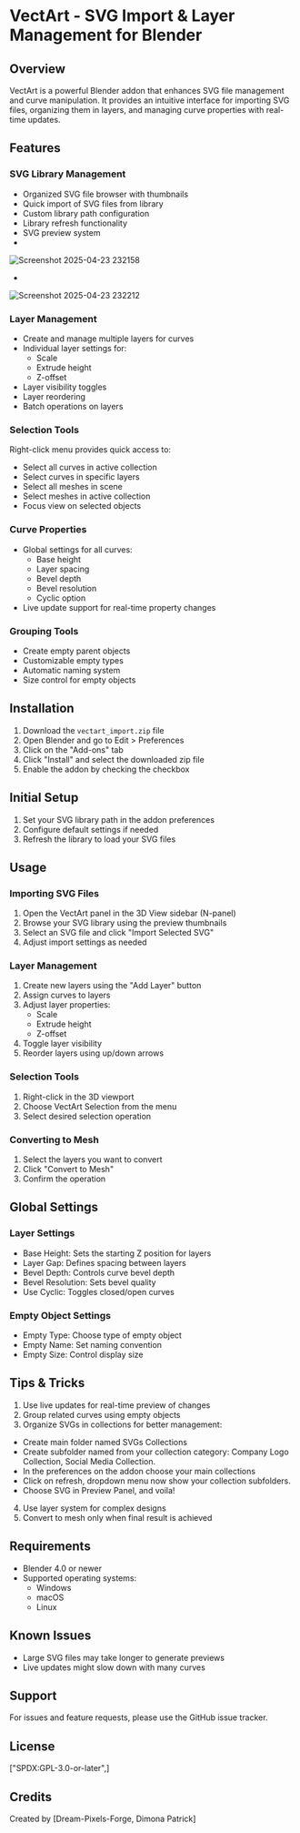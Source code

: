 # VectArt - SVG Import & Layer Management for Blender

## Overview
VectArt is a powerful Blender addon that enhances SVG file management and curve manipulation. It provides an intuitive interface for importing SVG files, organizing them in layers, and managing curve properties with real-time updates.

## Features

### SVG Library Management
- Organized SVG file browser with thumbnails
- Quick import of SVG files from library
- Custom library path configuration
- Library refresh functionality
- SVG preview system
- 
![Screenshot 2025-04-23 232158](https://github.com/user-attachments/assets/65f84ca3-566b-4a61-b1a3-fde2b181de8e)

- 
![Screenshot 2025-04-23 232212](https://github.com/user-attachments/assets/23ad56d7-b9e1-402d-82cb-5d69617b0d74)

### Layer Management
- Create and manage multiple layers for curves
- Individual layer settings for:
  - Scale
  - Extrude height
  - Z-offset
- Layer visibility toggles
- Layer reordering
- Batch operations on layers

### Selection Tools
Right-click menu provides quick access to:
- Select all curves in active collection
- Select curves in specific layers
- Select all meshes in scene
- Select meshes in active collection
- Focus view on selected objects

### Curve Properties
- Global settings for all curves:
  - Base height
  - Layer spacing
  - Bevel depth
  - Bevel resolution
  - Cyclic option
- Live update support for real-time property changes

### Grouping Tools
- Create empty parent objects
- Customizable empty types
- Automatic naming system
- Size control for empty objects

## Installation

1. Download the `vectart_import.zip` file
2. Open Blender and go to Edit > Preferences
3. Click on the "Add-ons" tab
4. Click "Install" and select the downloaded zip file
5. Enable the addon by checking the checkbox

## Initial Setup

1. Set your SVG library path in the addon preferences
2. Configure default settings if needed
3. Refresh the library to load your SVG files

## Usage

### Importing SVG Files
1. Open the VectArt panel in the 3D View sidebar (N-panel)
2. Browse your SVG library using the preview thumbnails
3. Select an SVG file and click "Import Selected SVG"
4. Adjust import settings as needed

### Layer Management
1. Create new layers using the "Add Layer" button
2. Assign curves to layers
3. Adjust layer properties:
   - Scale
   - Extrude height
   - Z-offset
4. Toggle layer visibility
5. Reorder layers using up/down arrows

### Selection Tools
1. Right-click in the 3D viewport
2. Choose VectArt Selection from the menu
3. Select desired selection operation

### Converting to Mesh
1. Select the layers you want to convert
2. Click "Convert to Mesh"
3. Confirm the operation

## Global Settings

### Layer Settings
- Base Height: Sets the starting Z position for layers
- Layer Gap: Defines spacing between layers
- Bevel Depth: Controls curve bevel depth
- Bevel Resolution: Sets bevel quality
- Use Cyclic: Toggles closed/open curves

### Empty Object Settings
- Empty Type: Choose type of empty object
- Empty Name: Set naming convention
- Empty Size: Control display size

## Tips & Tricks

1. Use live updates for real-time preview of changes
2. Group related curves using empty objects
3. Organize SVGs in collections for better management:

  - Create main folder named SVGs Collections
  - Create subfolder named from your collection category: Company Logo Collection, Social Media Collection.
  - In the preferences on the addon choose your main collections
  - Click on refresh, dropdown menu now show your collection subfolders.
  - Choose SVG in Preview Panel, and voila!

4. Use layer system for complex designs
5. Convert to mesh only when final result is achieved

## Requirements
- Blender 4.0 or newer
- Supported operating systems:
  - Windows
  - macOS
  - Linux

## Known Issues
- Large SVG files may take longer to generate previews
- Live updates might slow down with many curves

## Support
For issues and feature requests, please use the GitHub issue tracker.

## License
["SPDX:GPL-3.0-or-later",]

## Credits
Created by [Dream-Pixels-Forge, Dimona Patrick]
